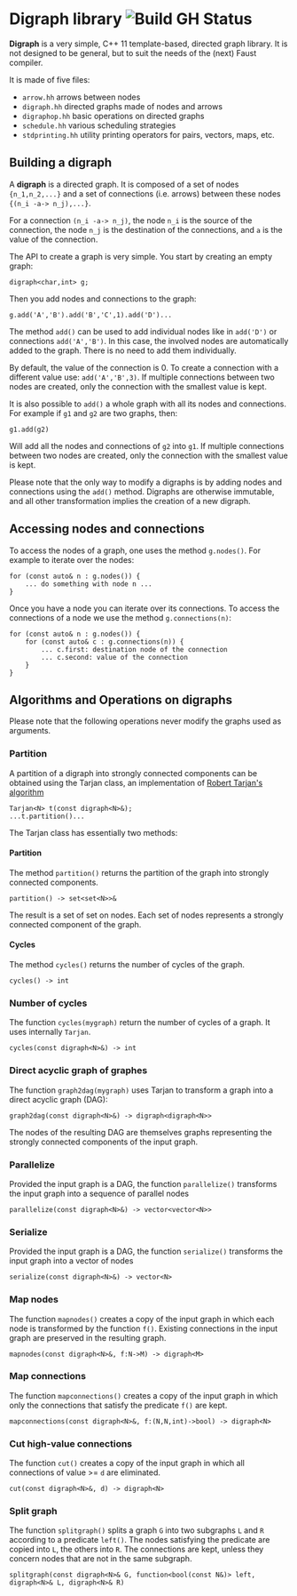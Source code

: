 # Digraph library ![Build GH Status](https://github.com/grame-cncm/digraph/workflows/compile-test/badge.svg)

**Digraph** is a very simple, C++ 11 template-based, directed graph library. It is not designed to be general, but to suit the needs of the (next) Faust compiler.

It is made of five files:

- `arrow.hh` arrows between nodes
- `digraph.hh` directed graphs made of nodes and arrows
- `digraphop.hh` basic operations on directed graphs
- `schedule.hh` various scheduling strategies
- `stdprinting.hh` utility printing operators for pairs, vectors, maps, etc.


## Building a digraph
A **digraph** is a directed graph. It is composed of a set of nodes `{n_1,n_2,...}` and a set of connections (i.e. arrows) between these nodes `{(n_i -a-> n_j),...}`.

For a connection `(n_i -a-> n_j)`, the node `n_i` is the source of the connection, the node `n_j` is the destination of the connections, and `a` is the value of the connection. 

The API to create a graph is very simple. You start by creating an empty graph:

	digraph<char,int> g;

Then you add nodes and connections to the graph:

	g.add('A','B').add('B','C',1).add('D')...

The method `add()` can be used to add individual nodes like in `add('D')` or connections `add('A','B')`. In this case, the involved nodes are automatically added to the graph. There is no need to add them individually.

By default, the value of the connection is 0. To create a connection with a different value use: `add('A','B',3)`. If multiple connections between two nodes are created, only the connection with the smallest value is kept.

It is also possible to `add()` a whole graph with all its nodes and connections. For example if `g1` and `g2` are two graphs, then:

	g1.add(g2)

Will add all the nodes and connections of `g2` into `g1`. If multiple connections between two nodes are created, only the connection with the smallest value is kept.

Please note that the only way to modify a digraphs is by adding nodes and connections using the `add()` method. Digraphs are otherwise immutable, and all other transformation implies the creation of a new digraph.



## Accessing nodes and connections
To access the nodes of a graph, one uses the method `g.nodes()`. For example to iterate over the nodes:

	for (const auto& n : g.nodes()) {
		... do something with node n ...
	}

Once you have a node you can iterate over its connections. To access the connections of a node we use the method `g.connections(n)`:

	for (const auto& n : g.nodes()) {
    	for (const auto& c : g.connections(n)) {
	   		... c.first: destination node of the connection
			... c.second: value of the connection
	    }
	}

## Algorithms and Operations on digraphs
Please note that the following operations never modify the graphs used as arguments.

### Partition
A partition of a digraph into strongly connected components can be obtained using the Tarjan class, an implementation of [Robert Tarjan's algorithm](https://en.wikipedia.org/wiki/Tarjan%27s_strongly_connected_components_algorithm)

	Tarjan<N> t(const digraph<N>&);
	...t.partition()...

The Tarjan class has essentially two methods:

#### Partition

The method `partition()` returns the partition of the graph into strongly connected components. 

	partition() -> set<set<N>>&

The result is a set of set on nodes.  Each set of nodes represents a strongly connected component of the graph.
  
#### Cycles
The method `cycles()` returns the number of cycles of the graph.

	cycles() -> int

### Number of cycles
The function `cycles(mygraph)` return the number of cycles of a graph. It uses internally `Tarjan`.

	cycles(const digraph<N>&) -> int


### Direct acyclic graph of graphes
The function `graph2dag(mygraph)` uses Tarjan to transform a graph into a direct acyclic graph (DAG):

 	graph2dag(const digraph<N>&) -> digraph<digraph<N>>

The nodes of the resulting DAG are themselves graphs representing the strongly connected components of the input graph.

### Parallelize

Provided the input graph is a DAG, the function `parallelize()` transforms the input graph into a sequence of parallel nodes

	parallelize(const digraph<N>&) -> vector<vector<N>>

### Serialize

Provided the input graph is a DAG, the function `serialize()` transforms the input graph into a vector of nodes

	serialize(const digraph<N>&) -> vector<N>


### Map nodes
The function `mapnodes()` creates a copy of the input graph in which each node is transformed by the function `f()`. Existing connections in the input graph are preserved in the resulting graph.

	mapnodes(const digraph<N>&, f:N->M) -> digraph<M>


### Map connections
The function `mapconnections()` creates a copy of the input graph in which only the connections that satisfy the predicate `f()` are kept. 

	mapconnections(const digraph<N>&, f:(N,N,int)->bool) -> digraph<N>

### Cut high-value connections

The function `cut()` creates a copy of the input graph in which all connections of value >= `d` are eliminated.

	cut(const digraph<N>&, d) -> digraph<N>

### Split graph

The function `splitgraph()` splits a graph `G` into two subgraphs `L` and `R` according to a predicate `left()`. The nodes satisfying the predicate are copied into `L`, the others into `R`. The connections are kept, unless they concern nodes that are not in the same subgraph.

	splitgraph(const digraph<N>& G, function<bool(const N&)> left, digraph<N>& L, digraph<N>& R)